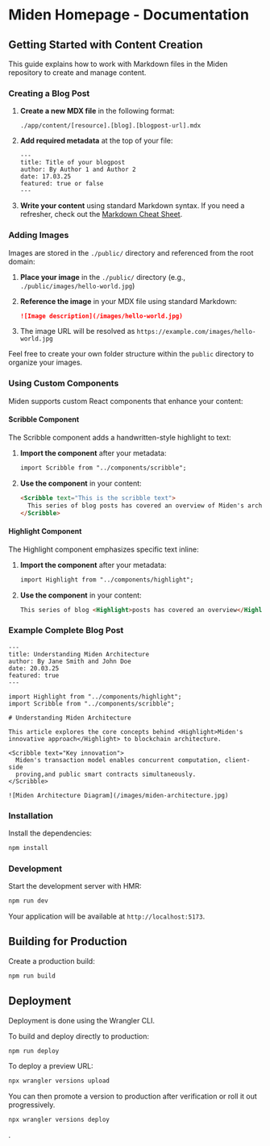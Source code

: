 # Miden Homepage - Documentation

## Getting Started with Content Creation

This guide explains how to work with Markdown files in the Miden repository to create and manage content.

### Creating a Blog Post

1. **Create a new MDX file** in the following format:

   ```
   ./app/content/[resource].[blog].[blogpost-url].mdx
   ```

2. **Add required metadata** at the top of your file:

   ```mdx
   ---
   title: Title of your blogpost
   author: By Author 1 and Author 2
   date: 17.03.25
   featured: true or false
   ---
   ```

3. **Write your content** using standard Markdown syntax. If you need a refresher, check out the [Markdown Cheat Sheet](https://www.markdownguide.org/cheat-sheet/).

### Adding Images

Images are stored in the `./public/` directory and referenced from the root domain:

1. **Place your image** in the `./public/` directory (e.g., `./public/images/hello-world.jpg`)

2. **Reference the image** in your MDX file using standard Markdown:

   ```markdown
   ![Image description](/images/hello-world.jpg)
   ```

3. The image URL will be resolved as `https://example.com/images/hello-world.jpg`

Feel free to create your own folder structure within the `public` directory to organize your images.

### Using Custom Components

Miden supports custom React components that enhance your content:

#### Scribble Component

The Scribble component adds a handwritten-style highlight to text:

1. **Import the component** after your metadata:

   ```markdown
   import Scribble from "../components/scribble";
   ```

2. **Use the component** in your content:
   ```markdown
   <Scribble text="This is the scribble text">
     This series of blog posts has covered an overview of Miden's architecture and a deep dive into its transaction model, which allows for concurrentcomputation, client-side proving, and public smart contracts at the same time.
   </Scribble>
   ```

#### Highlight Component

The Highlight component emphasizes specific text inline:

1. **Import the component** after your metadata:

   ```markdown
   import Highlight from "../components/highlight";
   ```

2. **Use the component** in your content:
   ```markdown
   This series of blog <Highlight>posts has covered an overview</Highlight> of Miden's architecture and a deep dive into its transaction model.
   ```

### Example Complete Blog Post

```mdx
---
title: Understanding Miden Architecture
author: By Jane Smith and John Doe
date: 20.03.25
featured: true
---

import Highlight from "../components/highlight";
import Scribble from "../components/scribble";

# Understanding Miden Architecture

This article explores the core concepts behind <Highlight>Miden's innovative approach</Highlight> to blockchain architecture.

<Scribble text="Key innovation">
  Miden's transaction model enables concurrent computation, client-side
  proving,and public smart contracts simultaneously.
</Scribble>

![Miden Architecture Diagram](/images/miden-architecture.jpg)
```

### Installation

Install the dependencies:

```bash
npm install
```

### Development

Start the development server with HMR:

```bash
npm run dev
```

Your application will be available at `http://localhost:5173`.

## Building for Production

Create a production build:

```bash
npm run build
```

## Deployment

Deployment is done using the Wrangler CLI.

To build and deploy directly to production:

```sh
npm run deploy
```

To deploy a preview URL:

```sh
npx wrangler versions upload
```

You can then promote a version to production after verification or roll it out progressively.

```sh
npx wrangler versions deploy
```
.
